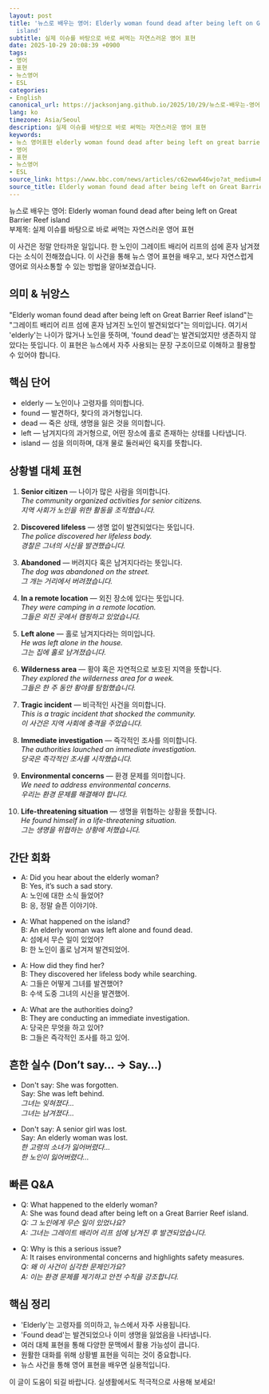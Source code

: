 ```yaml
---
layout: post
title: '뉴스로 배우는 영어: Elderly woman found dead after being left on Great Barrier Reef
  island'
subtitle: 실제 이슈를 바탕으로 바로 써먹는 자연스러운 영어 표현
date: 2025-10-29 20:08:39 +0900
tags:
- 영어
- 표현
- 뉴스영어
- ESL
categories:
- English
canonical_url: https://jacksonjang.github.io/2025/10/29/뉴스로-배우는-영어-elderly-woman-found-dead-after-being-left-on-great-barrier-reef-island/
lang: ko
timezone: Asia/Seoul
description: 실제 이슈를 바탕으로 바로 써먹는 자연스러운 영어 표현
keywords:
- 뉴스 영어표현 elderly woman found dead after being left on great barrier reef island
- 영어
- 표현
- 뉴스영어
- ESL
source_link: https://www.bbc.com/news/articles/c62eww646wjo?at_medium=RSS&at_campaign=rss
source_title: Elderly woman found dead after being left on Great Barrier Reef island
---
```


뉴스로 배우는 영어: Elderly woman found dead after being left on Great Barrier Reef island  
부제목: 실제 이슈를 바탕으로 바로 써먹는 자연스러운 영어 표현  

이 사건은 정말 안타까운 일입니다. 한 노인이 그레이트 배리어 리프의 섬에 혼자 남겨졌다는 소식이 전해졌습니다. 이 사건을 통해 뉴스 영어 표현을 배우고, 보다 자연스럽게 영어로 의사소통할 수 있는 방법을 알아보겠습니다.

## 의미 & 뉘앙스
"Elderly woman found dead after being left on Great Barrier Reef island"는 "그레이트 배리어 리프 섬에 혼자 남겨진 노인이 발견되었다"는 의미입니다. 여기서 'elderly'는 나이가 많거나 노인을 뜻하며, 'found dead'는 발견되었지만 생존하지 않았다는 뜻입니다. 이 표현은 뉴스에서 자주 사용되는 문장 구조이므로 이해하고 활용할 수 있어야 합니다.

## 핵심 단어
- elderly — 노인이나 고령자를 의미합니다.
- found — 발견하다, 찾다의 과거형입니다.
- dead — 죽은 상태, 생명을 잃은 것을 의미합니다.
- left — 남겨지다의 과거형으로, 어떤 장소에 홀로 존재하는 상태를 나타냅니다.
- island — 섬을 의미하며, 대개 물로 둘러싸인 육지를 뜻합니다.

## 상황별 대체 표현
1. **Senior citizen** — 나이가 많은 사람을 의미합니다.  
   *The community organized activities for senior citizens.*  
   *지역 사회가 노인을 위한 활동을 조직했습니다.*

2. **Discovered lifeless** — 생명 없이 발견되었다는 뜻입니다.  
   *The police discovered her lifeless body.*  
   *경찰은 그녀의 시신을 발견했습니다.*

3. **Abandoned** — 버려지다 혹은 남겨지다라는 뜻입니다.  
   *The dog was abandoned on the street.*  
   *그 개는 거리에서 버려졌습니다.*

4. **In a remote location** — 외진 장소에 있다는 뜻입니다.  
   *They were camping in a remote location.*  
   *그들은 외진 곳에서 캠핑하고 있었습니다.*

5. **Left alone** — 홀로 남겨지다라는 의미입니다.  
   *He was left alone in the house.*  
   *그는 집에 홀로 남겨졌습니다.*

6. **Wilderness area** — 황야 혹은 자연적으로 보호된 지역을 뜻합니다.  
   *They explored the wilderness area for a week.*  
   *그들은 한 주 동안 황야를 탐험했습니다.*

7. **Tragic incident** — 비극적인 사건을 의미합니다.  
   *This is a tragic incident that shocked the community.*  
   *이 사건은 지역 사회에 충격을 주었습니다.*

8. **Immediate investigation** — 즉각적인 조사를 의미합니다.  
   *The authorities launched an immediate investigation.*  
   *당국은 즉각적인 조사를 시작했습니다.*

9. **Environmental concerns** — 환경 문제를 의미합니다.  
   *We need to address environmental concerns.*  
   *우리는 환경 문제를 해결해야 합니다.*

10. **Life-threatening situation** — 생명을 위협하는 상황을 뜻합니다.  
   *He found himself in a life-threatening situation.*  
   *그는 생명을 위협하는 상황에 처했습니다.*

## 간단 회화
- A: Did you hear about the elderly woman?  
  B: Yes, it’s such a sad story.  
  A: 노인에 대한 소식 들었어?  
  B: 응, 정말 슬픈 이야기야.

- A: What happened on the island?  
  B: An elderly woman was left alone and found dead.  
  A: 섬에서 무슨 일이 있었어?  
  B: 한 노인이 홀로 남겨져 발견되었어.

- A: How did they find her?  
  B: They discovered her lifeless body while searching.  
  A: 그들은 어떻게 그녀를 발견했어?  
  B: 수색 도중 그녀의 시신을 발견했어.

- A: What are the authorities doing?  
  B: They are conducting an immediate investigation.  
  A: 당국은 무엇을 하고 있어?  
  B: 그들은 즉각적인 조사를 하고 있어.

## 흔한 실수 (Don’t say… → Say…)
- Don't say: She was forgotten.  
  Say: She was left behind.  
  *그녀는 잊혀졌다...*  
  *그녀는 남겨졌다...*

- Don't say: A senior girl was lost.  
  Say: An elderly woman was lost.  
  *한 고령의 소녀가 잃어버렸다...*  
  *한 노인이 잃어버렸다...*

## 빠른 Q&A
- Q: What happened to the elderly woman?  
  A: She was found dead after being left on a Great Barrier Reef island.  
  *Q: 그 노인에게 무슨 일이 있었나요?*  
  *A: 그녀는 그레이트 배리어 리프 섬에 남겨진 후 발견되었습니다.*

- Q: Why is this a serious issue?  
  A: It raises environmental concerns and highlights safety measures.  
  *Q: 왜 이 사건이 심각한 문제인가요?*  
  *A: 이는 환경 문제를 제기하고 안전 수칙을 강조합니다.*

## 핵심 정리
- 'Elderly'는 고령자를 의미하고, 뉴스에서 자주 사용됩니다.
- 'Found dead'는 발견되었으나 이미 생명을 잃었음을 나타냅니다.
- 여러 대체 표현을 통해 다양한 문맥에서 활용 가능성이 큽니다.
- 원활한 대화를 위해 상황별 표현을 익히는 것이 중요합니다.
- 뉴스 사건을 통해 영어 표현을 배우면 실용적입니다.

이 글이 도움이 되길 바랍니다. 실생활에서도 적극적으로 사용해 보세요!